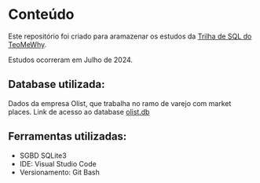# Conteúdo

Este repositório foi criado para aramazenar os estudos da [Trilha de SQL do TeoMeWhy](https://www.twitch.tv/videos/809381040?collection=IkuI3yO-ShZO-g). 

Estudos ocorreram em Julho de 2024.

## Database utilizada: 

Dados da empresa Olist, que trabalha no ramo de varejo com market places. 
Link de acesso ao database [olist.db](https://drive.google.com/file/d/1YEohXFk7zSajy3Nitzi_svDnu9x4ZFn8/view?usp=sharing)

## Ferramentas utilizadas:
- SGBD SQLite3
- IDE: Visual Studio Code
- Versionamento: Git Bash
